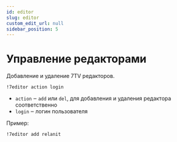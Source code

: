 ```yaml
---
id: editor
slug: editor
custom_edit_url: null
sidebar_position: 5
---
```


# Управление редакторами
Добавление и удаление 7TV редакторов.

`!7editor action login`
- `action` ‒ `add` или `del`, для добавления и удаления редактора соответственно
- `login` ‒ логин пользователя

Пример:

    !7editor add relanit
